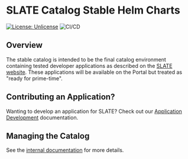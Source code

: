 # SLATE Catalog Stable Helm Charts

[![License: Unlicense](https://img.shields.io/badge/license-Unlicense-blue.svg)](http://unlicense.org/)
![CI/CD](https://github.com/slateci/slate-catalog-stable/actions/workflows/release.yaml/badge.svg?branch=master&event=push)

## Overview

The stable catalog is intended to be the final catalog environment containing tested developer applications as described on the [SLATE website](https://slateci.io/docs/apps/catalog.html). These applications will be available on the Portal but treated as "ready for prime-time".

## Contributing an Application?

Wanting to develop an application for SLATE? Check out our [Application Development](https://slateci.io/docs/apps) documentation.

## Managing the Catalog

See the [internal documentation](https://github.com/slateci/slate-documentation/tree/master/docs/source/deployment/catalog) for more details.
